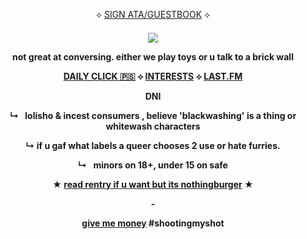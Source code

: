 
<p align="center">
⟡ <a href="https://rex.atabook.org">SIGN ATA/GUESTBOOK</a> ⟡

<p align="center">
<h4 align="center"

![](https://komarev.com/ghpvc/?username=VlTTORlNO&label=freak+count+++&color=08000A)

  
<p align="center">
not great at conversing. either we play toys or u talk to a brick wall

<p align="center">
<a href="https://arab.org/click-to-help/palestine/">DAILY CLICK 🇵🇸</a> ⟡ <a href="https://listography.com/rexmachina">INTERESTS</a> ⟡ <a href="https://www.last.fm/user/rex69420">LAST.FM</a>

<p align="center">
   DNI
   
  <p align="center"> 
  ↳⠀lolisho & incest consumers , believe 'blackwashing' is a thing or whitewash characters
   </p>
  <p align="center"> 
  ↳ if u gaf what labels a queer chooses 2 use or hate furries.
  <p align="center"> 
  ↳⠀minors on 18+, under 15 on safe
   </p>
  </p>
  <p align="center">
★ <a href="https://rentry.co/psspss">read rentry if u want but its nothingburger</a> ★
  </p>
-

<a href="https://throne.com/c-el">give me money</a> #shootingmyshot
